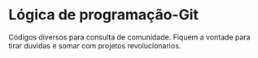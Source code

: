 # Lógica de programação-Git
Códigos diversos para consulta de comunidade.
Fiquem a vontade para tirar duvidas e somar com projetos revolucionarios.

